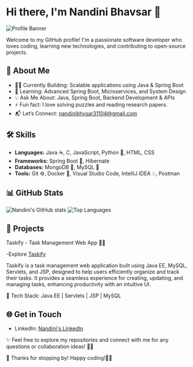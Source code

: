 # Hi there, I'm Nandini Bhavsar 👋

![Profile Banner](https://github.com/user-attachments/assets/19e1748f-a751-4773-876d-2395e54d2907)

Welcome to my GitHub profile! I'm a passionate software developer who loves coding, learning new technologies, and contributing to open-source projects.

## 📖 About Me

- 👩‍💻 Currently Building: Scalable applications using Java & Spring Boot
- 🌱 Learning: Advanced Spring Boot, Microservices, and System Design
- 💡 Ask Me About: Java, Spring Boot, Backend Development & APIs
- ⚡ Fun fact: I love solving puzzles and reading research papers.
- 📬 Let’s Connect: [nandinibhvsar31104@gmail.com](mailto:nandinibhvsar31104@gmail.com)

## 🛠 Skills

- **Languages:** Java ☕, C, JavaScript, Python 🐍, HTML, CSS
- **Frameworks:** Spring Boot 🌱, Hibernate
- **Databases:** MongoDB 🍃, MySQL 🐬
- **Tools:** Git ⚙️, Docker 🐳, Visual Studio Code, IntelliJ IDEA 💡, Postman

## 📊 GitHub Stats

![Nandini's GitHub stats](https://github-readme-stats.vercel.app/api?username=Nandini4978&show_icons=true&theme=radical)
![Top Languages](https://github-readme-stats.vercel.app/api/top-langs/?username=Nandini4978&theme=radical&layout=compact)

## 🚀 Projects

Taskify - Task Management Web App 📝🚀

-Explore [Taskify](https://github.com/Nandini4978/Taskify.git)

Taskify is a task management web application built using Java EE, MySQL, Servlets, and JSP, designed to help users efficiently organize and track their tasks. It provides a seamless experience for creating, updating, and managing tasks, enhancing productivity with an intuitive UI.

 🔹 Tech Stack: Java EE | Servlets | JSP | MySQL

## 🌐 Get in Touch

- LinkedIn: [Nandini's LinkedIn](https://www.linkedin.com/in/nandini-bhavsar-93729634b/)

✨ Feel free to explore my repositories and connect with me for any questions or collaboration ideas! 🚀💡

🙌 Thanks for stopping by! Happy coding!👨‍💻
<!---
Nandini4978/Nandini4978 is a ✨ special ✨ repository because its `README.md` (this file) appears on your GitHub profile.
You can click the Preview link to take a look at your changes.
--->
